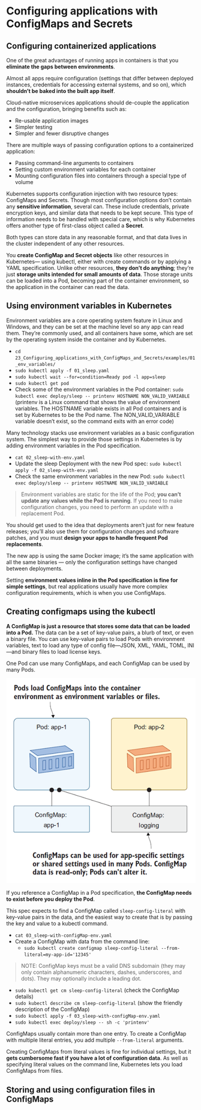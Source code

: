 # Configuring applications with ConfigMaps and Secrets

## Configuring containerized applications
One of the great advantages of running apps in containers is that you **eliminate the gaps between environments**.

Almost all apps require configuration (settings that differ between deployed instances, credentials for accessing external systems, and so on), which **shouldn’t be baked into the built app itself**.

Cloud-native microservices applications should de-couple the application
and the configuration, bringing benefits such as:
- Re-usable application images
- Simpler testing
- Simpler and fewer disruptive changes

There are multiple ways of passing configuration options to a containerized application:
- Passing command-line arguments to containers
- Setting custom environment variables for each container
- Mounting configuration files into containers through a special type of volume

Kubernetes supports configuration injection with two resource types: ConfigMaps and Secrets. Though most configuration options don’t contain any **sensitive information**, several can. These include credentials, private encryption keys, and similar data that needs to be kept secure. This type of information needs to be handled with special care, which is why Kubernetes offers another type of first-class object called a **Secret**. 

Both types can store data in any reasonable format, and that data lives in the cluster independent of any other resources.

You **create ConfigMap and Secret objects** like other resources in Kubernetes—
using kubectl, either with create commands or by applying a YAML specification. Unlike other resources, **they don’t do anything**; they’re just **storage units intended for small amounts of data**. Those storage units can be loaded into a Pod, becoming part of the container environment, so the application in the container can read the data.

## Using environment variables in Kubernetes

Environment variables are a core operating system feature in Linux and Windows, and they can be set at the machine level so any app can read them. They’re commonly used, and all containers have some, which are set by the operating system inside the container and by Kubernetes.
- `cd 23_Configuring_applications_with_ConfigMaps_and_Secrets/examples/01_env_variables/`
- `sudo kubectl apply -f 01_sleep.yaml`
- `sudo kubectl wait --for=condition=Ready pod -l app=sleep`
- `sudo kubectl get pod`
- Check some of the environment variables in the Pod container: `sudo kubectl exec deploy/sleep -- printenv HOSTNAME NON_VALID_VARIABLE` (printenv is a Linux command that shows the value of environment variables. The HOSTNAME variable exists in all Pod containers and is set by Kubernetes to be the Pod name. The NON_VALID_VARIABLE variable doesn’t exist, so the command exits with an error code)

Many technology stacks use environment variables as a basic configuration system. The simplest way to provide those settings in Kubernetes is by adding environment variables in the Pod specification.
- `cat 02_sleep-with-env.yaml`
- Update the sleep Deployment with the new Pod spec: `sudo kubectl apply -f 02_sleep-with-env.yaml`
- Check the same environment variables in the new Pod: `sudo kubectl exec deploy/sleep -- printenv HOSTNAME NON_VALID_VARIABLE`

> Environment variables are static for the life of the Pod; **you can’t update any values while the Pod is running**. If you need to make configuration changes, you need to perform an update with a replacement Pod.

You should get used to the idea that deployments aren’t just for new feature releases; you’ll also use them for configuration changes and software patches, and you must **design your apps to handle frequent Pod replacements**.

The new app is using the same Docker image; it’s the same application with all the same binaries — only the configuration settings have changed between deployments.

Setting **environment values inline in the Pod specification is fine for simple settings**, but real applications usually have more complex configuration requirements, which is when you use ConfigMaps.

## Creating configmaps using the kubectl

**A ConfigMap is just a resource that stores some data that can be loaded into a Pod.** The data can be a set of key-value pairs, a blurb of text, or even a binary file. You can use key-value pairs to load Pods with environment variables, text to load any type of config file—JSON, XML, YAML, TOML, INI—and binary files to load license keys.

One Pod can use many ConfigMaps, and each ConfigMap can be used by many Pods.

![ConfigMaps are separate resources](./images/img01.png)
<!-- Vir: Elton Stoneman - Learn Kubernetes in a Month of Lunches-Manning Publications (2021) -->

If you reference a ConfigMap in a Pod specification, **the ConfigMap needs to exist before you deploy the Pod**.

This spec expects to find a ConfigMap called `sleep-config-literal` with key-value pairs in the data, and the easiest way to create that is by passing the key and value to a kubectl command.
- `cat 03_sleep-with-configMap-env.yaml`
- Create a ConfigMap with data from the command line:
    - `sudo kubectl create configmap sleep-config-literal --from-literal=my-app-id='12345'`
> NOTE: ConfigMap keys must be a valid DNS subdomain (they may only contain alphanumeric characters, dashes, underscores, and dots). They may optionally include a leading dot.
- `sudo kubectl get cm sleep-config-literal` (check the ConfigMap details)
- `sudo kubectl describe cm sleep-config-literal` (show the friendly description of the ConfigMap)
- `sudo kubectl apply -f 03_sleep-with-configMap-env.yaml`
- `sudo kubectl exec deploy/sleep -- sh -c 'printenv'`

ConfigMaps usually contain more than one entry. To create a ConfigMap with multiple literal entries, you add multiple `--from-literal` arguments.

Creating ConfigMaps from literal values is fine for individual settings, but it **gets cumbersome fast if you have a lot of configuration data**. As well as specifying literal values on the command line, Kubernetes lets you load ConfigMaps from files.

## Storing and using configuration files in ConfigMaps



